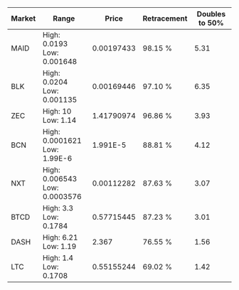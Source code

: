 | Market | Range | Price| Retracement | Doubles to 50% |
| --- | --- | --- | --- | --- |
| MAID | High: 0.0193<br />Low: 0.001648 | 0.00197433 | 98.15 % | 5.31 |
| BLK | High: 0.0204<br />Low: 0.001135 | 0.00169446 | 97.10 % | 6.35 |
| ZEC | High: 10<br />Low: 1.14 | 1.41790974 | 96.86 % | 3.93 |
| BCN | High: 0.0001621<br />Low: 1.99E-6 | 1.991E-5 | 88.81 % | 4.12 |
| NXT | High: 0.006543<br />Low: 0.0003576 | 0.00112282 | 87.63 % | 3.07 |
| BTCD | High: 3.3<br />Low: 0.1784 | 0.57715445 | 87.23 % | 3.01 |
| DASH | High: 6.21<br />Low: 1.19 | 2.367 | 76.55 % | 1.56 |
| LTC | High: 1.4<br />Low: 0.1708 | 0.55155244 | 69.02 % | 1.42 |
